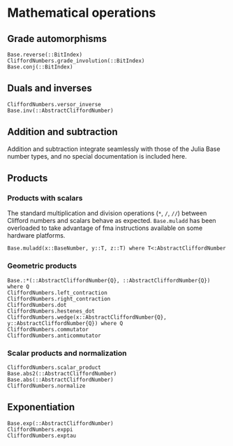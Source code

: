 # Mathematical operations

## Grade automorphisms

```@docs; canonical=false
Base.reverse(::BitIndex)
CliffordNumbers.grade_involution(::BitIndex)
Base.conj(::BitIndex)
```

## Duals and inverses

```@docs
CliffordNumbers.versor_inverse
Base.inv(::AbstractCliffordNumber)
```

## Addition and subtraction

Addition and subtraction integrate seamlessly with those of the Julia Base number types, and no
special documentation is included here.

## Products

### Products with scalars

The standard multiplication and division operations (`*`, `/`, `//`) between Clifford numbers and
scalars behave as expected. `Base.muladd` has been overloaded to take advantage of fma instructions
available on some hardware platforms.

```@docs
Base.muladd(x::BaseNumber, y::T, z::T) where T<:AbstractCliffordNumber
```

### Geometric products

```@docs
Base.:*(::AbstractCliffordNumber{Q}, ::AbstractCliffordNumber{Q}) where Q
CliffordNumbers.left_contraction
CliffordNumbers.right_contraction
CliffordNumbers.dot
CliffordNumbers.hestenes_dot
CliffordNumbers.wedge(x::AbstractCliffordNumber{Q}, y::AbstractCliffordNumber{Q}) where Q
CliffordNumbers.commutator
CliffordNumbers.anticommutator
```

### Scalar products and normalization

```@docs
CliffordNumbers.scalar_product
Base.abs2(::AbstractCliffordNumber)
Base.abs(::AbstractCliffordNumber)
CliffordNumbers.normalize
```

## Exponentiation

```@docs
Base.exp(::AbstractCliffordNumber)
CliffordNumbers.exppi
CliffordNumbers.exptau
```
